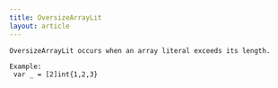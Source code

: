 ```yaml
---
title: OversizeArrayLit
layout: article
---
```

<!-- Copyright 2023 The Go Authors. All rights reserved.
     Use of this source code is governed by a BSD-style
     license that can be found in the LICENSE file. -->

<!-- Code generated by generrordocs.go; DO NOT EDIT. -->

```
OversizeArrayLit occurs when an array literal exceeds its length.

Example:
 var _ = [2]int{1,2,3}
```

